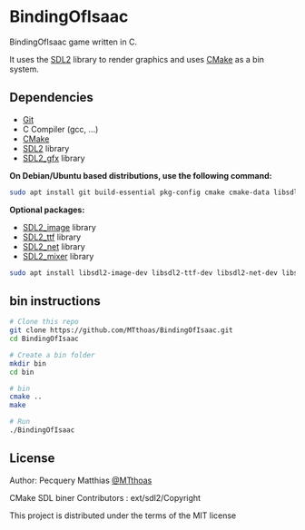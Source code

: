 # BindingOfIsaac

BindingOfIsaac game written in C.<br>

It uses the [SDL2][SDL] library to render graphics and uses [CMake][] as a bin system.<br>

## Dependencies

- [Git][]
- C Compiler (gcc, ...)
- [CMake][]
- [SDL2][SDL] library
- [SDL2_gfx][] library

**On Debian/Ubuntu based distributions, use the following command:**

```sh
sudo apt install git build-essential pkg-config cmake cmake-data libsdl2-dev libsdl2-gfx-dev
```

**Optional packages:**

- [SDL2_image][] library
- [SDL2_ttf][] library
- [SDL2_net][] library
- [SDL2_mixer][] library

```sh
sudo apt install libsdl2-image-dev libsdl2-ttf-dev libsdl2-net-dev libsdl2-mixer-dev
```

## bin instructions

```sh
# Clone this repo
git clone https://github.com/MTthoas/BindingOfIsaac.git
cd BindingOfIsaac

# Create a bin folder
mkdir bin
cd bin

# bin
cmake ..
make

# Run
./BindingOfIsaac
```

## License

Author: Pecquery Matthias [@MTthoas](https://github.com/MTthoas/)

CMake SDL biner Contributors : ext/sdl2/Copyright

This project is distributed under the terms of the MIT license


[SDL]: https://www.libsdl.org
[CMake]: https://cmake.org
[Git]: https://git-scm.com
[SDL2_image]: https://www.libsdl.org/projects/SDL_image
[SDL2_ttf]: https://www.libsdl.org/projects/SDL_ttf
[SDL2_net]: https://www.libsdl.org/projects/SDL_net
[SDL2_mixer]: https://www.libsdl.org/projects/SDL_mixer
[SDL2_gfx]: http://www.ferzkopp.net/wordpress/2016/01/02/sdl_gfx-sdl2_gfx
